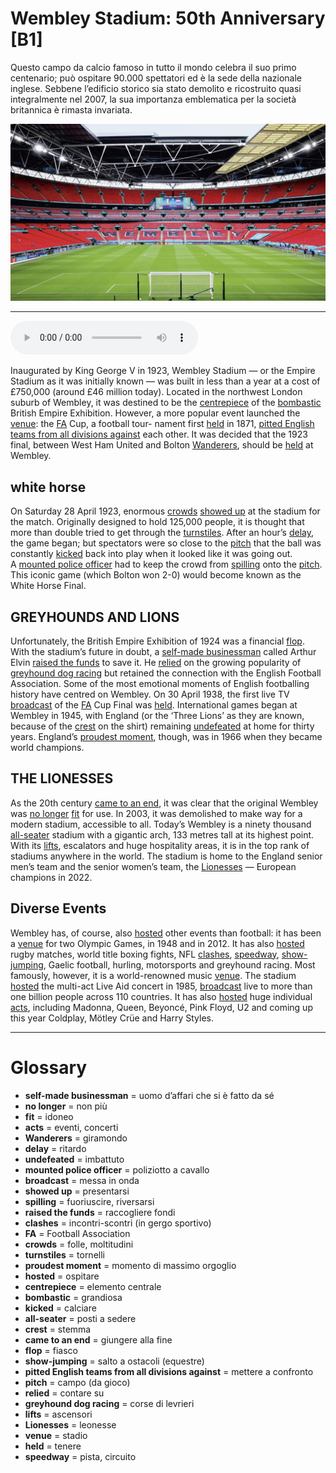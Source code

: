 # Wembley Stadium: 50th Anniversary   [B1]

Questo campo da calcio famoso in tutto il mondo celebra il suo primo centenario; può ospitare 90.000 spettatori ed è la sede della nazionale inglese. Sebbene l’edificio storico sia stato demolito e ricostruito quasi integralmente nel 2007, la sua importanza emblematica per la società britannica è rimasta invariata.

![](Wembley%20Stadium%2050th%20Anniversary.webp)

--------------

<div>
<audio controls autoplay>
    <source src="https://raw.githubusercontent.com/dartie/speakup/main/2023-04/Wembley%20Stadium%2050th%20Anniversary.mp3" type="audio/mpeg">
</audio>
</div>


Inaugurated by King George V in 1923, Wembley Stadium — or the Empire Stadium as it was initially known — was built in less than a year at a cost of £750,000 (around £46 million today). Located in the northwest London suburb of Wembley, it was destined to be the [centrepiece](## "elemento centrale") of the [bombastic](## "grandiosa") British Empire Exhibition. However, a more popular event launched the [venue](## "stadio"): the [FA](## "Football Association") Cup, a football tour- nament first [held](## "tenere") in 1871, [pitted English teams from all divisions against](## "mettere a confronto") each other. It was decided that the 1923 final, between West Ham United and Bolton [Wanderers](## "giramondo"), should be [held](## "tenere") at Wembley.
 

## white horse
On Saturday 28 April 1923, enormous [crowds](## "folle, moltitudini") [showed up](## "presentarsi") at the stadium for the match. Originally designed to hold 125,000 people, it is thought that more than double tried to get through the [turnstiles](## "tornelli"). After an hour’s [delay](## "ritardo"), the game began; but spectators were so close to the [pitch](## "campo (da gioco)") that the ball was constantly [kicked](## "calciare") back into play when it looked like it was going out. A [mounted police officer](## "poliziotto a cavallo") had to keep the crowd from [spilling](## "fuoriuscire, riversarsi") onto the [pitch](## "campo (da gioco)"). This iconic game (which Bolton won 2-0) would become known as the White Horse Final.

## GREYHOUNDS AND LIONS
Unfortunately, the British Empire Exhibition of 1924 was a financial [flop](## "fiasco"). With the stadium’s future in doubt, a [self-made businessman](## "uomo d’affari che si è fatto da sé") called Arthur Elvin [raised the funds](## "raccogliere fondi") to save it. He [relied](## "contare su") on the growing popularity of [greyhound dog racing](## "corse di levrieri") but retained the connection with the English Football Association. Some of the most emotional moments of English footballing history have centred on Wembley. On 30 April 1938, the first live TV [broadcast](## "messa in onda") of the [FA](## "Football Association") Cup Final was [held](## "tenere"). International games began at Wembley in 1945, with England (or the ‘Three Lions’ as they are known, because of the [crest](## "stemma") on the shirt) remaining [undefeated](## "imbattuto") at home for thirty years. England’s [proudest moment](## "momento di massimo orgoglio"), though, was in 1966 when they became world champions.

## THE LIONESSES
As the 20th century [came to an end](## "giungere alla fine"), it was clear that the original Wembley was [no longer](## "non più") [fit](## "idoneo") for use. In 2003, it was demolished to make way for a modern stadium, accessible to all. Today’s Wembley is a ninety thousand [all-seater](## "posti a sedere") stadium with a gigantic arch, 133 metres tall at its highest point. With its [lifts](## "ascensori"), escalators and huge hospitality areas, it is in the top rank of stadiums anywhere in the world. The stadium is home to the England senior men’s team and the senior women’s team, the [Lionesses](## "leonesse") — European champions in 2022.

## Diverse Events
Wembley has, of course, also [hosted](## "ospitare") other events than football: it has been a [venue](## "stadio") for two Olympic Games, in 1948 and in 2012. It has also [hosted](## "ospitare") rugby matches, world title boxing fights, NFL [clashes](## "incontri-scontri (in gergo sportivo)"), [speedway](## "pista, circuito"), [show-jumping](## "salto a ostacoli (equestre)"), Gaelic football, hurling, motorsports and greyhound racing. Most famously, however, it is a world-renowned music [venue](## "stadio"). The stadium [hosted](## "ospitare") the multi-act Live Aid concert in 1985, [broadcast](## "messa in onda") live to more than one billion people across 110 countries. It has also [hosted](## "ospitare") huge individual [acts](## "eventi, concerti"), including Madonna, Queen, Beyoncé, Pink Floyd, U2 and coming up this year Coldplay, Mötley Crüe and Harry Styles.
 

--------------

<div style = "display:block; clear:both; page-break-after:always;"></div>

# Glossary
* **self-made businessman** = uomo d’affari che si è fatto da sé
* **no longer** = non più
* **fit** = idoneo
* **acts** = eventi, concerti
* **Wanderers** = giramondo
* **delay** = ritardo
* **undefeated** = imbattuto
* **mounted police officer** = poliziotto a cavallo
* **broadcast** = messa in onda
* **showed up** = presentarsi
* **spilling** = fuoriuscire, riversarsi
* **raised the funds** = raccogliere fondi
* **clashes** = incontri-scontri (in gergo sportivo)
* **FA** = Football Association
* **crowds** = folle, moltitudini
* **turnstiles** = tornelli
* **proudest moment** = momento di massimo orgoglio
* **hosted** = ospitare
* **centrepiece** = elemento centrale
* **bombastic** = grandiosa
* **kicked** = calciare
* **all-seater** = posti a sedere
* **crest** = stemma
* **came to an end** = giungere alla fine
* **flop** = fiasco
* **show-jumping** = salto a ostacoli (equestre)
* **pitted English teams from all divisions against** = mettere a confronto
* **pitch** = campo (da gioco)
* **relied** = contare su
* **greyhound dog racing** = corse di levrieri
* **lifts** = ascensori
* **Lionesses** = leonesse
* **venue** = stadio
* **held** = tenere
* **speedway** = pista, circuito
